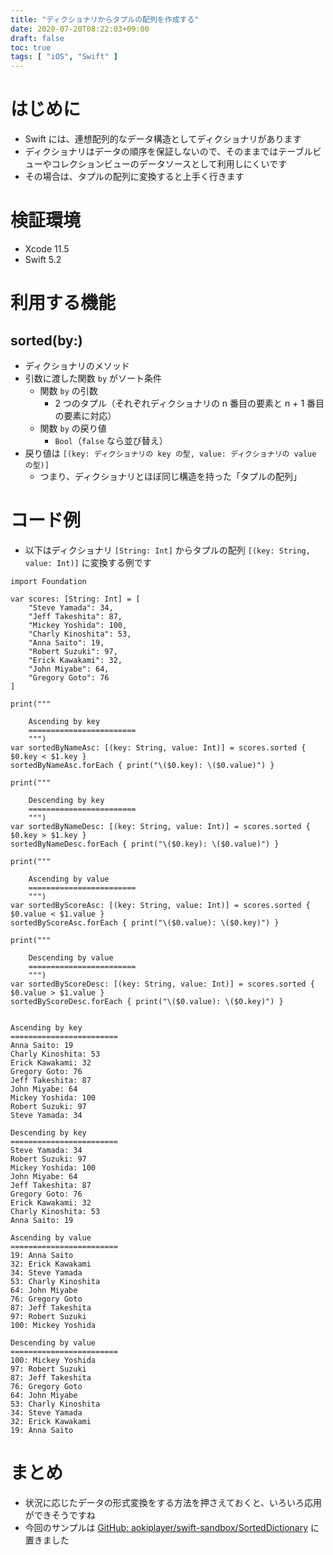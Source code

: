 ```yaml
---
title: "ディクショナリからタプルの配列を作成する"
date: 2020-07-20T08:22:03+09:00
draft: false
toc: true
tags: [ "iOS", "Swift" ]
---
```


# はじめに
- Swift には、連想配列的なデータ構造としてディクショナリがあります
- ディクショナリはデータの順序を保証しないので、そのままではテーブルビューやコレクションビューのデータソースとして利用しにくいです
- その場合は、タプルの配列に変換すると上手く行きます

# 検証環境
- Xcode 11.5
- Swift 5.2

# 利用する機能
## sorted(by:)
- ディクショナリのメソッド
- 引数に渡した関数 `by` がソート条件
    - 関数 `by` の引数
        - 2 つのタプル（それぞれディクショナリの n 番目の要素と n + 1 番目の要素に対応）
    - 関数 `by` の戻り値
        - `Bool`（`false` なら並び替え）
- 戻り値は `[(key: ディクショナリの key の型, value: ディクショナリの value の型)]`
    - つまり、ディクショナリとほぼ同じ構造を持った「タプルの配列」

# コード例
- 以下はディクショナリ `[String: Int]` からタプルの配列 `[(key: String, value: Int)]` に変換する例です

```swift:SortedDictionary.playground
import Foundation

var scores: [String: Int] = [
    "Steve Yamada": 34,
    "Jeff Takeshita": 87,
    "Mickey Yoshida": 100,
    "Charly Kinoshita": 53,
    "Anna Saito": 19,
    "Robert Suzuki": 97,
    "Erick Kawakami": 32,
    "John Miyabe": 64,
    "Gregory Goto": 76
]

print("""

    Ascending by key
    ========================
    """)
var sortedByNameAsc: [(key: String, value: Int)] = scores.sorted { $0.key < $1.key }
sortedByNameAsc.forEach { print("\($0.key): \($0.value)") }

print("""

    Descending by key
    ========================
    """)
var sortedByNameDesc: [(key: String, value: Int)] = scores.sorted { $0.key > $1.key }
sortedByNameDesc.forEach { print("\($0.key): \($0.value)") }

print("""

    Ascending by value
    ========================
    """)
var sortedByScoreAsc: [(key: String, value: Int)] = scores.sorted { $0.value < $1.value }
sortedByScoreAsc.forEach { print("\($0.value): \($0.key)") }

print("""

    Descending by value
    ========================
    """)
var sortedByScoreDesc: [(key: String, value: Int)] = scores.sorted { $0.value > $1.value }
sortedByScoreDesc.forEach { print("\($0.value): \($0.key)") }
```

```zsh:出力結果

Ascending by key
========================
Anna Saito: 19
Charly Kinoshita: 53
Erick Kawakami: 32
Gregory Goto: 76
Jeff Takeshita: 87
John Miyabe: 64
Mickey Yoshida: 100
Robert Suzuki: 97
Steve Yamada: 34

Descending by key
========================
Steve Yamada: 34
Robert Suzuki: 97
Mickey Yoshida: 100
John Miyabe: 64
Jeff Takeshita: 87
Gregory Goto: 76
Erick Kawakami: 32
Charly Kinoshita: 53
Anna Saito: 19

Ascending by value
========================
19: Anna Saito
32: Erick Kawakami
34: Steve Yamada
53: Charly Kinoshita
64: John Miyabe
76: Gregory Goto
87: Jeff Takeshita
97: Robert Suzuki
100: Mickey Yoshida

Descending by value
========================
100: Mickey Yoshida
97: Robert Suzuki
87: Jeff Takeshita
76: Gregory Goto
64: John Miyabe
53: Charly Kinoshita
34: Steve Yamada
32: Erick Kawakami
19: Anna Saito
```
# まとめ
- 状況に応じたデータの形式変換をする方法を押さえておくと、いろいろ応用ができそうですね
- 今回のサンプルは [GitHub: aokiplayer/swift-sandbox/SortedDictionary](https://github.com/aokiplayer/swift-sandbox/tree/master/SortedDictionary) に置きました
